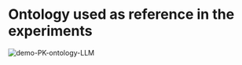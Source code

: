 # Ontology used as reference in the experiments

![demo-PK-ontology-LLM](https://github.com/cefriel/procedural-kg-llm/assets/36740200/7ca69d2d-2e9b-481e-8c5a-b3f61437b86d)
